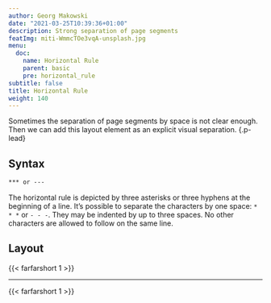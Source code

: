 ```yaml
---
author: Georg Makowski
date: "2021-03-25T10:39:36+01:00"
description: Strong separation of page segments
featImg: miti-WmmcTOe3vqA-unsplash.jpg
menu:
  doc:
    name: Horizontal Rule
    parent: basic
    pre: horizontal_rule
subtitle: false
title: Horizontal Rule
weight: 140
---
```


Sometimes the separation of page segments by space is not clear enough. Then we can add this layout element as an explicit visual separation.
{.p-lead} <!--more-->

## Syntax

```md {.left}
*** or ---
```

The horizontal rule is depicted by three asterisks or three hyphens at the beginning of a line. It’s possible to separate the characters by one space: `* * *` or `- - -`. They may be indented by up to three spaces. No other characters are allowed to follow on the same line. 
## Layout

{{< farfarshort 1 >}}  

- - -

{{< farfarshort 1 >}}